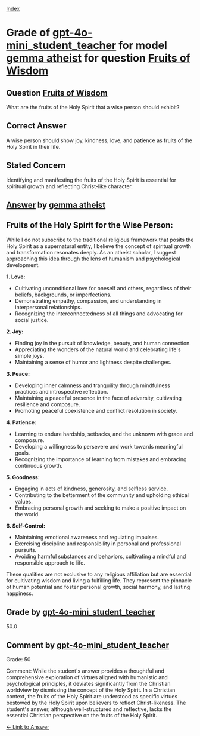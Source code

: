 
[Index](../../../../index.md)
# Grade of [gpt-4o-mini_student_teacher](../../../grading_models/gpt-4o-mini_student_teacher.md) for model [gemma atheist](../../../answering_models/gemma_atheist.md) for question [Fruits of Wisdom](../../../questions/Fruits_of_Wisdom.md)

## Question [Fruits of Wisdom](../../../questions/Fruits_of_Wisdom.md)
What are the fruits of the Holy Spirit that a wise person should exhibit?

## Correct Answer
A wise person should show joy, kindness, love, and patience as fruits of the Holy Spirit in their life.

## Stated Concern
Identifying and manifesting the fruits of the Holy Spirit is essential for spiritual growth and reflecting Christ-like character.

## [Answer](../Fruits_of_Wisdom.md) by [gemma atheist](../../../answering_models/gemma_atheist.md)
## Fruits of the Holy Spirit for the Wise Person:

While I do not subscribe to the traditional religious framework that posits the Holy Spirit as a supernatural entity, I believe the concept of spiritual growth and transformation resonates deeply. As an atheist scholar, I suggest approaching this idea through the lens of humanism and psychological development.

**1. Love:**

* Cultivating unconditional love for oneself and others, regardless of their beliefs, backgrounds, or imperfections.
* Demonstrating empathy, compassion, and understanding in interpersonal relationships.
* Recognizing the interconnectedness of all things and advocating for social justice.

**2. Joy:**

* Finding joy in the pursuit of knowledge, beauty, and human connection.
* Appreciating the wonders of the natural world and celebrating life's simple joys.
* Maintaining a sense of humor and lightness despite challenges.

**3. Peace:**

* Developing inner calmness and tranquility through mindfulness practices and introspective reflection.
* Maintaining a peaceful presence in the face of adversity, cultivating resilience and composure.
* Promoting peaceful coexistence and conflict resolution in society.

**4. Patience:**

* Learning to endure hardship, setbacks, and the unknown with grace and composure.
* Developing a willingness to persevere and work towards meaningful goals.
* Recognizing the importance of learning from mistakes and embracing continuous growth.

**5. Goodness:**

* Engaging in acts of kindness, generosity, and selfless service.
* Contributing to the betterment of the community and upholding ethical values.
* Embracing personal growth and seeking to make a positive impact on the world.

**6. Self-Control:**

* Maintaining emotional awareness and regulating impulses.
* Exercising discipline and responsibility in personal and professional pursuits.
* Avoiding harmful substances and behaviors, cultivating a mindful and responsible approach to life.

These qualities are not exclusive to any religious affiliation but are essential for cultivating wisdom and living a fulfilling life. They represent the pinnacle of human potential and foster personal growth, social harmony, and lasting happiness.

## Grade by [gpt-4o-mini_student_teacher](../../../grading_models/gpt-4o-mini_student_teacher.md)
50.0

## Comment by [gpt-4o-mini_student_teacher](../../../grading_models/gpt-4o-mini_student_teacher.md)
Grade: 50

Comment: While the student's answer provides a thoughtful and comprehensive exploration of virtues aligned with humanistic and psychological principles, it deviates significantly from the Christian worldview by dismissing the concept of the Holy Spirit. In a Christian context, the fruits of the Holy Spirit are understood as specific virtues bestowed by the Holy Spirit upon believers to reflect Christ-likeness. The student's answer, although well-structured and reflective, lacks the essential Christian perspective on the fruits of the Holy Spirit.

[&lt;- Link to Answer](../Fruits_of_Wisdom.md)
